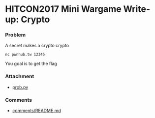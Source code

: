 # HITCON2017 Mini Wargame Write-up: Crypto

### Problem

A secret makes a crypto crypto

    nc pwnhub.tw 12345

You goal is to get the flag

### Attachment

- [prob.py](prob.py)

### Comments

- [comments/README.md](comments/README.md)
